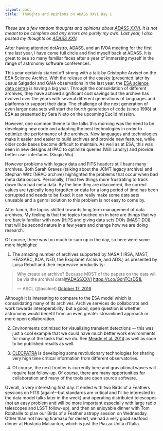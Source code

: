 ```yaml
---
layout: post
title:  Thoughts and Opinions on ADASS XXVI Day 1
---
```


_These are a few random thoughts and opinions about [ADASS XXVI](http://www.adass2016.inaf.it/index.php).  It is not meant to be complete and any errors are purely my own.  Last year, I also posted my thoughts on [ADASS XXV](http://stevecrawford.saao.ac.za/2015/10/26/adass-day-1/)._

After having attended dotAstro, ADASS, and an IVOA meeting for the first time last year, I have come full circle and find myself back at ADASS.   It is great to see so many familiar faces after a year of immersing myself in the range of astronomy software conferences.  

This year certainly started off strong with a talk by Cristophe Arviset on the ESA Science Archive.   With the release of the [esasky](http://sky.esa.int/) (presented later by Jesus Salgado) and GAIA observations in the last year, the [ESA science data centre](http://www.cosmos.esa.int/web/esdc) is having a big year.   Through the consolidation of different archives, they have achived significant cost savings but the  archive has evolved over the years with several different generations of languages and platforms to support their data.   The challenge of the next generation of even larger data sets will start the fourth generation of code (since 1998) at ESA as presented by Sara Nieto on the upcoming Euclid mission.  

However, one common theme to the talks this morning was the need to be developing new code and adapting the best technologies in order to optimize the performance of the archives.  New languages and technologies make it easier and easier to build archives and provide new features, while older code bases become difficult to maintain.   As well as at ESA, this was seen in new designs at IPAC to optimize queries (Will Landry) and provide better user interfaces (Xiuqin Wu). 

However problems with legacy data and FITS headers still haunt many archives.  Both Sarah Graves (talking about the JCMT legacy archive) and Stephan Witz (NRAO archive) highlighted the problems that occur when bad meta data occurs.   Personally, I find few things more frustrating to track down than bad meta data.  By the time they are discovered, the correct values are typically long forgotten or data for a long period of time has been corrupted and needs to be fixed.   It can really make some data sets unusable and a genral solution to this problem is not easy to come by. 

After lunch, the topics shifted towards long term management of data archives. My feeling is that the topics touched on in here are things that we are barely familiar with now ([HiPS](http://aladin.u-strasbg.fr/hips/) and 
giving data sets DOIs ([MAST DOI](https://archive.stsci.edu/doi/search/index.html)) that will be second nature in a few years and change how we are doing research. 

Of course, there was too much to sum up in the day, so here were some more highlights:

1) The amazing number of archives supported by NASA ( IRSA, MAST, HEASARC, KOA, NED, the Exoplanet Archive, and ADS.) as presented by Luisa Rebull and their impressive productivity:
<blockquote class="twitter-tweet" data-lang="en"><p lang="en" dir="ltr">Why create an archive? Because MOST of the papers on the data will be via the archival data!<a href="https://twitter.com/hashtag/ADASSXXVI?src=hash">#ADASSXXVI</a> <a href="https://t.co/GdnTCsD51L">https://t.co/GdnTCsD51L</a></p>&mdash; ASCL (@asclnet) <a href="https://twitter.com/asclnet/status/787988726551052288">October 17, 2016</a></blockquote>
<script async src="//platform.twitter.com/widgets.js" charset="utf-8"></script>

Although it is interesting to compare to the ESA model which is consolidating many of its archives.  Archive services do collaborate and work towards interoperability, but a good, open question is whether astronomy would benefit from an even greater streamlined approach or more open collaboration.  

2) Environments optimized for visualizing transient detections -- this was just a cool example that we could have much better work environments for many of the tasks that we do.  See [Meade et al. 2014](http://adsabs.harvard.edu/abs/2014PASA...31...33M) as well as soon to be published results as well.

3) [CLEOPATRA](https://www.asterics2020.eu/cleopatra) is developing some revolutionary technologies for sharing very high time critical information from different observatories.   

4) Of course, the next frontier is currently here and graviational waves will require fast follow-up. Of course, there are many opportunities for collaboration and many of the tools are open source software. 

Overall, a very interesting first day.   It ended with two Birds of a Feathers sessions on FITS (again!--but standards are critical and I'll be interested in the data model talks later in the week) and operating distributed telescopes (not an easy problem and will be more important especially with large radio telescopes and LSST follow-up), and then an enjoyable dinner with Tom Robitaille to plan our Birds of a Feather astropy session on Wednesday.  Other than not having tiramasu for desert, we had a very good seafood dinner at Hostaria Malcanton, which is just the Piazza Unità d'Italia. 

